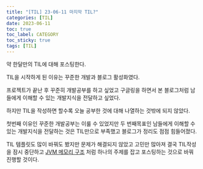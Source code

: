 ```yaml
---
title: "[TIL] 23-06-11 마지막 TIL?"
categories: [TIL]
date: 2023-06-11
toc: true
toc_label: CATEGORY
toc_sticky: true
tags: [TIL]
---
```



약 한달만의 TIL에 대해 포스팅한다. 

TIL을 시작하게 된 이유는 꾸준한 개발과 블로그 활성화였다. 

프로젝트가 끝난 후 꾸준히 개발공부를 하고 싶었고 구글링을 하면서 본 블로그처럼 남들에게 이해할 수 있는 개발지식을 전달하고 싶었다.

하지만 TIL을 작성하면 할수록 오늘 공부한 것에 대해 나열하는 것밖에 되지 않았다.

 첫번째 이유인 꾸준한 개발공부는 이룰 수 있었지만 두 번째목표인 남들에게 이해할 수 있는 개발지식을 전달하는 것은 TIL만으로 부족했고 블로그가 정리도 점점 힘들어졌다.

 TIL 템플릿도 많이 바꿔도 봤지만 문제가 해결되지 않았고 고민만 많아져 결국 TIL작성을 잠시 중단하고 [JVM 메모리 구조](https://hstla.github.io/java/jvm_memory_structure/) 처럼 하나의 주제를 잡고 포스팅하는 것으로 바꿔 진행할 것이다.
